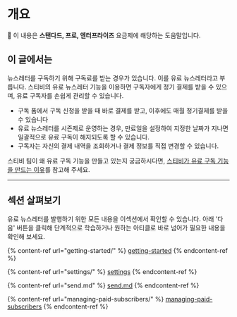 # 개요

💬 이 내용은 **스탠다드, 프로, 엔터프라이즈** 요금제에 해당하는 도움말입니다.



## 이 글에서는

뉴스레터를 구독하기 위해 구독료를 받는 경우가 있습니다. 이를 유료 뉴스레터라고 부릅니다. 스티비의 유료 뉴스레터 기능을 이용하면 구독자에게 정기 결제를 받을 수 있으며, 유료 구독자를 손쉽게 관리할 수 있습니다.&#x20;

* 구독 폼에서 구독 신청을 받을 때 바로 결제를 받고, 이후에도 매월 정기결제를 받을 수 있습니다
* 유료 뉴스레터를 시즌제로 운영하는 경우, 만료일을 설정하여 지정한 날짜가 지나면 일괄적으로 유료 구독이 해지되도록 할 수 있습니다.
* 구독자는 자신의 결제 내역을 조회하거나 결제 정보를 직접 변경할 수 있습니다.

스티비 팀이 왜 유료 구독 기능을 만들고 있는지 궁금하시다면, [스티비가 유료 구독 기능을 만드는 이유](https://stib.ee/cfi3)를 참고해 주세요.

***

## 섹션 살펴보기

유료 뉴스레터를 발행하기 위한 모든 내용을 이섹션에서 확인할 수 있습니다. 아래 '다음' 버튼을 클릭해 단계적으로 학습하거나 원하는 아티클로 바로 넘어가 필요한 내용을 확인해 보세요.&#x20;

{% content-ref url="getting-started/" %}
[getting-started](getting-started/)
{% endcontent-ref %}

{% content-ref url="settings/" %}
[settings](settings/)
{% endcontent-ref %}

{% content-ref url="send.md" %}
[send.md](send.md)
{% endcontent-ref %}

{% content-ref url="managing-paid-subscribers/" %}
[managing-paid-subscribers](managing-paid-subscribers/)
{% endcontent-ref %}

